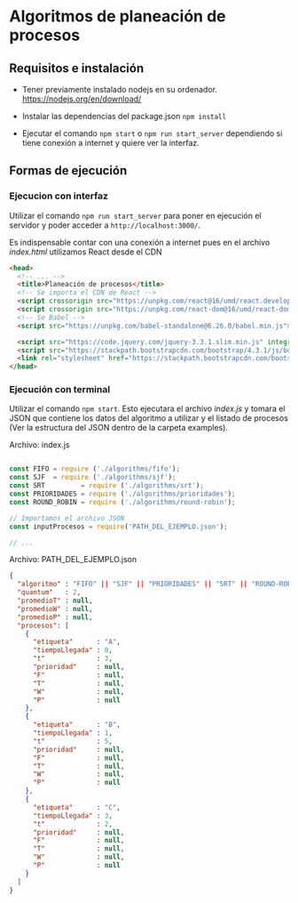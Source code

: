 # Algoritmos de planeación de procesos

## Requisitos e instalación

- Tener previamente instalado nodejs en su ordenador. https://nodejs.org/en/download/

- Instalar las dependencias del package.json ```npm install```

- Ejecutar el comando ```npm start``` o ```npm run start_server``` dependiendo si tiene conexión a internet y quiere ver la interfaz.

## Formas de ejecución

### Ejecucion con interfaz
Utilizar el comando ```npm run start_server``` para poner en ejecución el servidor y poder acceder a ```http://localhost:3000/```.

Es indispensable contar con una conexión a internet pues en el archivo *index.html* utilizamos React desde el CDN 
```html
<head>
  <!-- ... -->
  <title>Planeación de procesos</title>
  <!-- Se importa el CDN de React -->
  <script crossorigin src="https://unpkg.com/react@16/umd/react.development.js"></script>
  <script crossorigin src="https://unpkg.com/react-dom@16/umd/react-dom.development.js"></script>
  <!-- Se Babel -->
  <script src="https://unpkg.com/babel-standalone@6.26.0/babel.min.js"></script>

  <script src="https://code.jquery.com/jquery-3.3.1.slim.min.js" integrity="sha384-q8i/X+965DzO0rT7abK41JStQIAqVgRVzpbzo5smXKp4YfRvH+8abtTE1Pi6jizo" crossorigin="anonymous"></script>
  <script src="https://stackpath.bootstrapcdn.com/bootstrap/4.3.1/js/bootstrap.min.js" integrity="sha384-JjSmVgyd0p3pXB1rRibZUAYoIIy6OrQ6VrjIEaFf/nJGzIxFDsf4x0xIM+B07jRM" crossorigin="anonymous"></script>
  <link rel="stylesheet" href="https://stackpath.bootstrapcdn.com/bootstrap/4.3.1/css/bootstrap.min.css" integrity="sha384-ggOyR0iXCbMQv3Xipma34MD+dH/1fQ784/j6cY/iJTQUOhcWr7x9JvoRxT2MZw1T" crossorigin="anonymous">
</head>
```
### Ejecución con terminal

Utilizar el comando ```npm start```. Esto ejecutara el archivo *index.js* y tomara el JSON que contiene los datos del algoritmo a utilizar y el listado de procesos (Ver la estructura del JSON dentro de la carpeta examples).

Archivo: index.js
```js

const FIFO = require ('./algorithms/fifo');
const SJF  = require ('./algorithms/sjf');
const SRT         = require ('./algorithms/srt');
const PRIORIDADES = require ('./algorithms/prioridades');
const ROUND_ROBIN = require ('./algorithms/round-robin');

// Importamos el archivo JSON
const inputProcesos = require('PATH_DEL_EJEMPLO.json');

// ...
```
Archivo: PATH_DEL_EJEMPLO.json
```json
{
  "algoritmo" : "FIFO" || "SJF" || "PRIORIDADES" || "SRT" || "ROUND-ROBIN",
  "quantum"   : 2,
  "promedioT" : null,
  "promedioW" : null,
  "promedioP" : null,
  "procesos": [
    {
      "etiqueta"      : "A",
      "tiempoLlegada" : 0,
      "t"             : 3,
      "prioridad"     : null,
      "F"             : null,
      "T"             : null,
      "W"             : null,
      "P"             : null
    },
    {
      "etiqueta"      : "B",
      "tiempoLlegada" : 1,
      "t"             : 5,
      "prioridad"     : null,
      "F"             : null,
      "T"             : null,
      "W"             : null,
      "P"             : null
    },
    {
      "etiqueta"      : "C",
      "tiempoLlegada" : 3,
      "t"             : 2,
      "prioridad"     : null,
      "F"             : null,
      "T"             : null,
      "W"             : null,
      "P"             : null
    }
  ]
}
```
